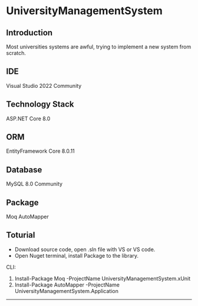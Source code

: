# UniversityManagementSystem

## Introduction
  
Most universities systems are awful, trying to implement a new system from scratch.  
  
## IDE
Visual Studio 2022 Community
  
## Technology Stack
ASP.NET Core 8.0  
  
## ORM
EntityFramework Core 8.0.11
  
## Database
MySQL 8.0 Community
  
## Package
Moq
AutoMapper
## Toturial  
 * Download source code, open .sln file with VS or VS code.
 * Open Nuget terminal, install Package to the library.  

 CLI: 
 1. Install-Package Moq -ProjectName UniversityManagementSystem.xUnit
 2. Install-Package AutoMapper -ProjectName UniversityManagementSystem.Application
 

***

